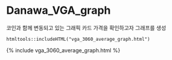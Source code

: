# Danawa_VGA_graph

코인과 함께 변동되고 있는 그래픽 카드 가격을 확인하고자 그래프를 생성

```{r, echo=FALSE}
htmltools::includeHTML("vga_3060_average_graph.html")
```

{% include vga_3060_average_graph.html %}